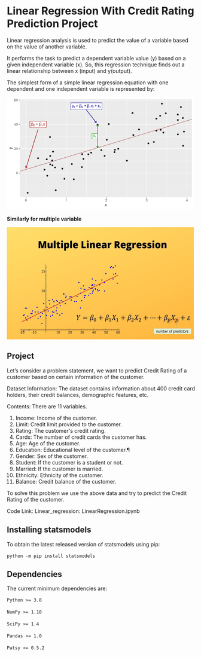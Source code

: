 # Linear Regression With Credit Rating Prediction Project

Linear regression analysis is used to predict the value of a variable based on the value of another variable.

It performs the task to predict a dependent variable value (y) based on a given independent variable (x). So, this regression technique finds out a linear relationship between x (input) and y(output). 

The simplest form of a simple linear regression equation with one dependent and one independent variable is represented by:

<img src="images/simple_linear_regression.png" alt="simple_linear_regression" width="500" height="300" class="center"/>

**Similarly for multiple variable** 

<img src="images/multiple_linear_regression.png" alt="multiple_linear_regression" width="500" height="300" class="center"/>

<p></p>


## Project

Let’s consider a problem statement, we want to predict Credit Rating of a customer based on certain information of the customer.

Dataset Information:
The dataset contains information about 400 credit card holders, their credit balances, demographic features, etc.


Contents:
There are 11 variables.

1. Income: Income of the customer.
2. Limit: Credit limit provided to the customer.
3. Rating: The customer's credit rating.
4. Cards: The number of credit cards the customer has.
5. Age: Age of the customer.
6. Education: Educational level of the customer.¶
7. Gender: Sex of the customer.
8. Student: If the customer is a student or not.
9. Married: If the customer is married.
10. Ethnicity: Ethnicity of the customer.
11. Balance: Credit balance of the customer.

To solve this problem we use the above data and try to predict the Credit Rating of the customer.

Code Link: 
Linear_regression: LinearRegression.ipynb

## Installing statsmodels

To obtain the latest released version of statsmodels using pip:
```
python -m pip install statsmodels
```

## Dependencies
The current minimum dependencies are:
```
Python >= 3.8

NumPy >= 1.18

SciPy >= 1.4

Pandas >= 1.0

Patsy >= 0.5.2
```
